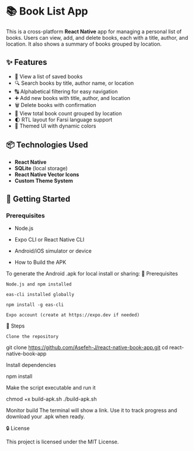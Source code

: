 # 📚 Book List App

This is a cross-platform **React Native** app for managing a personal list of books. Users can view, add, and delete books, each with a title, author, and location. It also shows a summary of books grouped by location.

## ✨ Features

- 📖 View a list of saved books
- 🔍 Search books by title, author name, or location
- 🔠 Alphabetical filtering for easy navigation
- ➕ Add new books with title, author, and location
- 🗑️ Delete books with confirmation
- 📍 View total book count grouped by location
- 🌓 RTL layout for Farsi language support
- 🎨 Themed UI with dynamic colors


## 📦 Technologies Used

- **React Native**
- **SQLite** (local storage)
- **React Native Vector Icons**
- **Custom Theme System**


## 🚀 Getting Started

### Prerequisites

- Node.js
- Expo CLI or React Native CLI
- Android/iOS simulator or device

- How to Build the APK

To generate the Android .apk for local install or sharing:
🔧 Prerequisites

    Node.js and npm installed

    eas-cli installed globally

    npm install -g eas-cli

    Expo account (create at https://expo.dev if needed)

🚀 Steps

    Clone the repository

git clone https://github.com/Asefeh-J/react-native-book-app.git
cd react-native-book-app

Install dependencies

npm install

Make the script executable and run it

chmod +x build-apk.sh
./build-apk.sh

Monitor build
The terminal will show a link. Use it to track progress and download your .apk when ready.

🔒 License

This project is licensed under the MIT License.
